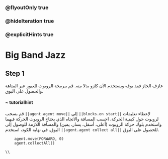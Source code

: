 ### @flyoutOnly true
### @hideIteration true
### @explicitHints true

# Big Band Jazz

## Step 1
عازف الجاز فقد بوقه ويستخدم الآن كازو بدلا منه. قم ببرمجة الروبوت للعبور عبر المتاهة والحصول على البوق.

#### ~ tutorialhint 
قم بسحب ``||agent.agent move||`` إلى ``||blocks.on start||`` لإعطاء تعليمات لروبوت حول كيفية الحركة، احسب
المسافة والاتجاه الذي يحتاج الروبوت الحركة فيهما واستخدم بلوك حركة الروبوت (أعلى، أسفل، يسار، يمين) والمسافة اللازمة للوصول إلى البوق. في نهاية الكود، استخدم
 ``||agent.agent collect all||``  للحصول على البوق.
```ghost
    agent.move(FORWARD, 0)
    agent.collectAll()
```
```template
\\
```
```package
```
